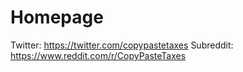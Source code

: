 # Homepage

Twitter: https://twitter.com/copypastetaxes
Subreddit: https://www.reddit.com/r/CopyPasteTaxes

